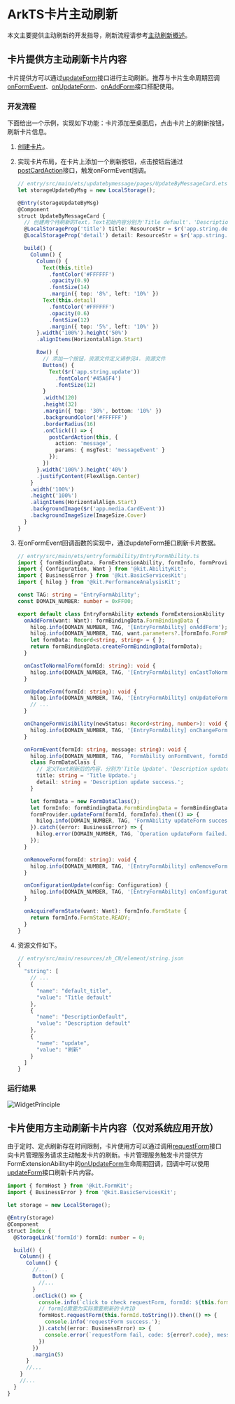 # ArkTS卡片主动刷新
<!--Kit: Form Kit-->
<!--Subsystem: Ability-->
<!--Owner: @cx983299475-->
<!--Designer: @xueyulong-->
<!--Tester: @yangyuecheng-->
<!--Adviser: @Brilliantry_Rui-->

本文主要提供主动刷新的开发指导，刷新流程请参考[主动刷新概述](./arkts-ui-widget-interaction-overview.md#主动刷新)。

## 卡片提供方主动刷新卡片内容
卡片提供方可以通过[updateForm](../reference/apis-form-kit/js-apis-app-form-formProvider.md#formproviderupdateform)接口进行主动刷新。推荐与卡片生命周期回调[onFormEvent](../reference/apis-form-kit/js-apis-app-form-formExtensionAbility.md#formextensionabilityonformevent)、[onUpdateForm](../reference/apis-form-kit/js-apis-app-form-formExtensionAbility.md#formextensionabilityonupdateform)、[onAddForm](../reference/apis-form-kit/js-apis-app-form-formExtensionAbility.md#formextensionabilityonaddform)接口搭配使用。

### 开发流程
下面给出一个示例，实现如下功能：卡片添加至桌面后，点击卡片上的刷新按钮，刷新卡片信息。
1. [创建卡片](./arkts-ui-widget-creation.md)。
2. 实现卡片布局，在卡片上添加一个刷新按钮，点击按钮后通过[postCardAction](../reference/apis-arkui/js-apis-postCardAction.md#postcardaction-1)接口，触发onFormEvent回调。
    ```ts
    // entry/src/main/ets/updatebymessage/pages/UpdateByMessageCard.ets
    let storageUpdateByMsg = new LocalStorage();

    @Entry(storageUpdateByMsg)
    @Component
    struct UpdateByMessageCard {
      // 创建两个待刷新的Text，Text初始内容分别为'Title default'、'Description default'。资源文件定义请参见4. 资源文件
      @LocalStorageProp('title') title: ResourceStr = $r('app.string.default_title');
      @LocalStorageProp('detail') detail: ResourceStr = $r('app.string.DescriptionDefault');

      build() {
        Column() {
          Column() {
            Text(this.title)
              .fontColor('#FFFFFF')
              .opacity(0.9)
              .fontSize(14)
              .margin({ top: '8%', left: '10%' })
            Text(this.detail)
              .fontColor('#FFFFFF')
              .opacity(0.6)
              .fontSize(12)
              .margin({ top: '5%', left: '10%' })
          }.width('100%').height('50%')
          .alignItems(HorizontalAlign.Start)

          Row() {
            // 添加一个按钮，资源文件定义请参见4. 资源文件
            Button() {
              Text($r('app.string.update'))
                .fontColor('#45A6F4')
                .fontSize(12)
            }
            .width(120)
            .height(32)
            .margin({ top: '30%', bottom: '10%' })
            .backgroundColor('#FFFFFF')
            .borderRadius(16)
            .onClick(() => {
              postCardAction(this, {
                action: 'message',
                params: { msgTest: 'messageEvent' }
              });
            })
          }.width('100%').height('40%')
          .justifyContent(FlexAlign.Center)
        }
        .width('100%')
        .height('100%')
        .alignItems(HorizontalAlign.Start)
        .backgroundImage($r('app.media.CardEvent'))
        .backgroundImageSize(ImageSize.Cover)
      }
    }
    ```

3. 在onFormEvent回调函数的实现中，通过updateForm接口刷新卡片数据。
    ```ts
    // entry/src/main/ets/entryformability/EntryFormAbility.ts
    import { formBindingData, FormExtensionAbility, formInfo, formProvider } from '@kit.FormKit';
    import { Configuration, Want } from '@kit.AbilityKit';
    import { BusinessError } from '@kit.BasicServicesKit';
    import { hilog } from '@kit.PerformanceAnalysisKit';

    const TAG: string = 'EntryFormAbility';
    const DOMAIN_NUMBER: number = 0xFF00;

    export default class EntryFormAbility extends FormExtensionAbility {
      onAddForm(want: Want): formBindingData.FormBindingData {
        hilog.info(DOMAIN_NUMBER, TAG, '[EntryFormAbility] onAddForm');
        hilog.info(DOMAIN_NUMBER, TAG, want.parameters?.[formInfo.FormParam.NAME_KEY] as string);
        let formData: Record<string, string> = { };
        return formBindingData.createFormBindingData(formData);
      }

      onCastToNormalForm(formId: string): void {
        hilog.info(DOMAIN_NUMBER, TAG, '[EntryFormAbility] onCastToNormalForm');
      }

      onUpdateForm(formId: string): void {
        hilog.info(DOMAIN_NUMBER, TAG, '[EntryFormAbility] onUpdateForm');
        // ...
      }

      onChangeFormVisibility(newStatus: Record<string, number>): void {
        hilog.info(DOMAIN_NUMBER, TAG, '[EntryFormAbility] onChangeFormVisibility');
      }

      onFormEvent(formId: string, message: string): void {
        hilog.info(DOMAIN_NUMBER, TAG, `FormAbility onFormEvent, formId = ${formId}, message: ${JSON.stringify(message)}`);
        class FormDataClass {
          // 定义Text刷新后的内容，分别为'Title Update'、'Description update success'
          title: string = 'Title Update.';
          detail: string = 'Description update success.';
        }

        let formData = new FormDataClass();
        let formInfo: formBindingData.FormBindingData = formBindingData.createFormBindingData(formData);
        formProvider.updateForm(formId, formInfo).then(() => {
          hilog.info(DOMAIN_NUMBER, TAG, 'FormAbility updateForm success.');
        }).catch((error: BusinessError) => {
          hilog.error(DOMAIN_NUMBER, TAG, `Operation updateForm failed. Cause: ${JSON.stringify(error)}`);
        });
      }

      onRemoveForm(formId: string): void {
        hilog.info(DOMAIN_NUMBER, TAG, '[EntryFormAbility] onRemoveForm');
      }

      onConfigurationUpdate(config: Configuration) {
        hilog.info(DOMAIN_NUMBER, TAG, '[EntryFormAbility] onConfigurationUpdate:' + JSON.stringify(config));
      }

      onAcquireFormState(want: Want): formInfo.FormState {
        return formInfo.FormState.READY;
      }
    }
    ```

4. 资源文件如下。
    ```ts
    // entry/src/main/resources/zh_CN/element/string.json
    {
      "string": [
        // ...
        {
          "name": "default_title",
          "value": "Title default"
        },
        {
          "name": "DescriptionDefault",
          "value": "Description default"
        },
        {
          "name": "update",
          "value": "刷新"
        }
      ]
    }
    ```
### 运行结果
![WidgetPrinciple](figures/主动刷新结果.gif)
<!--Del-->

## 卡片使用方主动刷新卡片内容（仅对系统应用开放）

由于定时、定点刷新存在时间限制，卡片使用方可以通过调用[requestForm](../reference/apis-form-kit/js-apis-app-form-formHost-sys.md#requestform)接口向卡片管理服务请求主动触发卡片的刷新。卡片管理服务触发卡片提供方FormExtensionAbility中的[onUpdateForm](../reference/apis-form-kit/js-apis-app-form-formExtensionAbility.md#formextensionabilityonupdateform)生命周期回调，回调中可以使用[updateForm](../reference/apis-form-kit/js-apis-app-form-formProvider.md#formproviderupdateform)接口刷新卡片内容。

```ts
import { formHost } from '@kit.FormKit';
import { BusinessError } from '@kit.BasicServicesKit';

let storage = new LocalStorage();

@Entry(storage)
@Component
struct Index {
  @StorageLink('formId') formId: number = 0;

  build() {
    Column() {
      Column() {
        //...
        Button() {
          //...
        }
        .onClick(() => {
          console.info(`click to check requestForm, formId: ${this.formId}`);
          // formId需要为实际需要刷新的卡片ID
          formHost.requestForm(this.formId.toString()).then(() => {
            console.info('requestForm success.');
          }).catch((error: BusinessError) => {
            console.error(`requestForm fail, code: ${error?.code}, message: ${error?.message}`);
          })
        })
        .margin(5)
      }
      //...
    }
    //...
  }
}
```
<!--DelEnd-->
